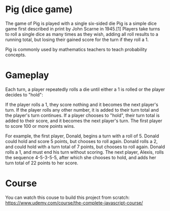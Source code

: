 # Pig (dice game)

The game of Pig is played with a single six-sided die Pig is a simple dice game first described in print by John Scarne in 1945.[1] Players take turns to roll a single dice as many times as they wish, adding all roll results to a running total, but losing their gained score for the turn if they roll a 1.

Pig is commonly used by mathematics teachers to teach probability concepts.

# Gameplay
Each turn, a player repeatedly rolls a die until either a 1 is rolled or the player decides to "hold":

If the player rolls a 1, they score nothing and it becomes the next player's turn.
If the player rolls any other number, it is added to their turn total and the player's turn continues.
If a player chooses to "hold", their turn total is added to their score, and it becomes the next player's turn.
The first player to score 100 or more points wins.

For example, the first player, Donald, begins a turn with a roll of 5. Donald could hold and score 5 points, but chooses to roll again. Donald rolls a 2, and could hold with a turn total of 7 points, but chooses to roll again. Donald rolls a 1, and must end his turn without scoring. The next player, Alexis, rolls the sequence 4-5-3-5-5, after which she chooses to hold, and adds her turn total of 22 points to her score.

# Course
You can watch this couse to build this project from scratch:
https://www.udemy.com/course/the-complete-javascript-course/
